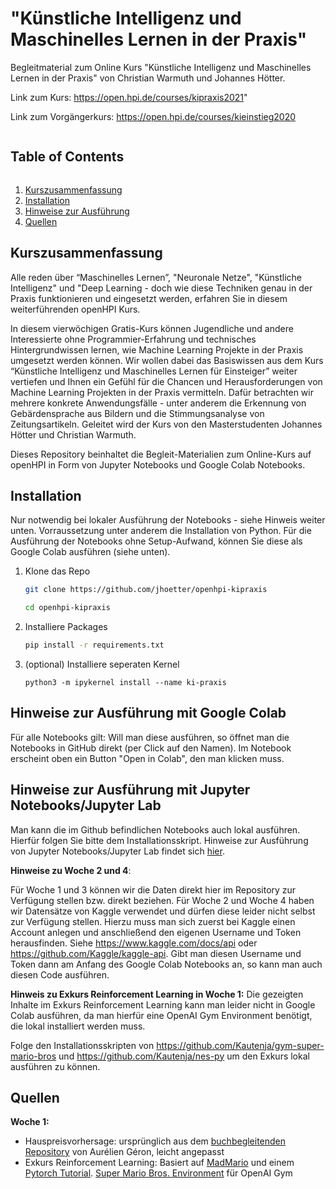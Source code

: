# "Künstliche Intelligenz und Maschinelles Lernen in der Praxis"

Begleitmaterial zum Online Kurs "Künstliche Intelligenz und Maschinelles Lernen in der Praxis" von Christian Warmuth und Johannes Hötter.

Link zum Kurs: https://open.hpi.de/courses/kipraxis2021"

Link zum Vorgängerkurs: https://open.hpi.de/courses/kieinstieg2020


<!-- Gliederung -->
<summary><h2 style="display: inline-block">Table of Contents</h2></summary>
  <ol>
    <li>
      <a href="#Kurszusammenfassung">Kurszusammenfassung</a>
    </li>
    <li>
      <a href="#installation">Installation</a>
    </li>
    <li><a href="#hinweise">Hinweise zur Ausführung</a></li>
     <li>
      <a href="#quellen">Quellen</a>
    </li>
  </ol>



<!-- Kurszusammenfassung -->
## Kurszusammenfassung

Alle reden über “Maschinelles Lernen”, "Neuronale Netze", "Künstliche Intelligenz" und "Deep Learning - doch wie diese Techniken genau in der Praxis funktionieren und eingesetzt werden, erfahren Sie in diesem weiterführenden openHPI Kurs.

In diesem vierwöchigen Gratis-Kurs können Jugendliche und andere Interessierte ohne Programmier-Erfahrung und technisches Hintergrundwissen lernen, wie Machine Learning Projekte in der Praxis umgesetzt werden können. Wir wollen dabei das Basiswissen aus dem Kurs “Künstliche Intelligenz und Maschinelles Lernen für Einsteiger” weiter vertiefen und Ihnen ein Gefühl für die Chancen und Herausforderungen von Machine Learning Projekten in der Praxis vermitteln. Dafür betrachten wir mehrere konkrete Anwendungsfälle - unter anderem die Erkennung von Gebärdensprache aus Bildern und die Stimmungsanalyse von Zeitungsartikeln. Geleitet wird der Kurs von den Masterstudenten Johannes Hötter und Christian Warmuth.

Dieses Repository beinhaltet die Begleit-Materialien zum Online-Kurs auf openHPI in Form von Jupyter Notebooks und Google Colab Notebooks.

<!-- installation -->
## Installation

Nur notwendig bei lokaler Ausführung der Notebooks - siehe Hinweis weiter unten. Vorraussetzung unter anderem die Installation von Python. Für die Ausführung der Notebooks ohne Setup-Aufwand, können Sie diese als Google Colab ausführen (siehe unten).

1. Klone das Repo
   ```sh
   git clone https://github.com/jhoetter/openhpi-kipraxis
   
   cd openhpi-kipraxis
   ```
2. Installiere Packages
   ```sh
   pip install -r requirements.txt
   ```
3. (optional) Installiere seperaten Kernel 
   ```
   python3 -m ipykernel install --name ki-praxis 
   ```
   
<!-- hinweise -->
## Hinweise zur Ausführung mit Google Colab

Für alle Notebooks gilt: Will man diese ausführen, so öffnet man die Notebooks in GitHub direkt (per Click auf den Namen). Im Notebook erscheint oben ein Button "Open in Colab", den man klicken muss. 

## Hinweise zur Ausführung mit Jupyter Notebooks/Jupyter Lab

Man kann die im Github befindlichen Notebooks auch lokal ausführen. Hierfür folgen Sie bitte dem Installationsskript. Hinweise zur Ausführung von Jupyter Notebooks/Jupyter Lab findet sich [hier](https://jupyter.org/install).


**Hinweise zu Woche 2 und 4**:

Für Woche 1 und 3 können wir die Daten direkt hier im Repository zur Verfügung stellen bzw. direkt beziehen. 
Für Woche 2 und Woche 4 haben wir Datensätze von Kaggle verwendet und dürfen diese leider nicht selbst zur Verfügung stellen. Hierzu muss man sich zuerst bei Kaggle einen Account anlegen und anschließend den eigenen Username und Token herausfinden. Siehe https://www.kaggle.com/docs/api oder https://github.com/Kaggle/kaggle-api. 
Gibt man diesen Username und Token dann am Anfang des Google Colab Notebooks an, so kann man auch diesen Code ausführen. 

**Hinweis zu Exkurs Reinforcement Learning in Woche 1:**
Die gezeigten Inhalte im Exkurs Reinforcement Learning kann man leider nicht in Google Colab ausführen, da man hierfür eine OpenAI Gym Environment benötigt, die lokal installiert werden muss. 

Folge den Installationsskripten von https://github.com/Kautenja/gym-super-mario-bros und https://github.com/Kautenja/nes-py um den Exkurs lokal ausführen zu können.


<!-- Quellen -->
## Quellen

**Woche 1:**
  - Hauspreisvorhersage: ursprünglich aus dem [buchbegleitenden Repository](https://github.com/ageron/handson-ml2) von Aurélien Géron, leicht angepasst
  - Exkurs Reinforcement Learning: Basiert auf [MadMario](https://github.com/YuansongFeng/MadMario) und einem [Pytorch Tutorial](https://pytorch.org/tutorials/intermediate/mario_rl_tutorial.html). [Super Mario Bros. Environment](https://github.com/Kautenja/gym-super-mario-bros) für OpenAI Gym



    